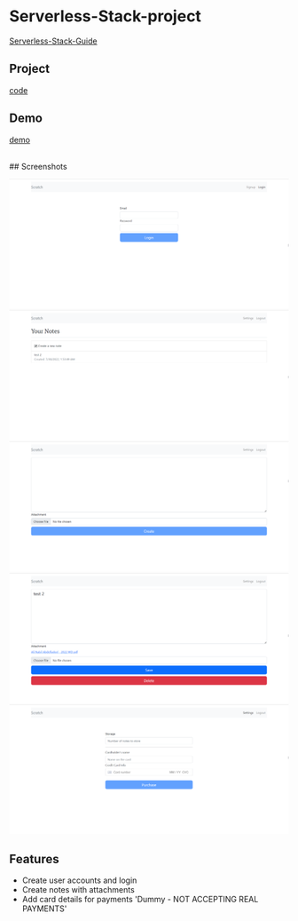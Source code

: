 # Serverless-Stack-project

[Serverless-Stack-Guide](https://serverless-stack.com/#guide)

## Project

[code](Serverless-project)

## Demo

[demo](https://d1q3vkc7poz5kx.cloudfront.net/)

<br>
## Screenshots

![App Screenshot](./s1.png) <br />
![App Screenshot](./s2.png) <br />
![App Screenshot](./s3.png) <br />
![App Screenshot](./s4.png) <br />
![App Screenshot](./s5.png) <br />

## Features

- Create user accounts and login
- Create notes with attachments
- Add card details for payments 'Dummy - NOT ACCEPTING REAL PAYMENTS'

